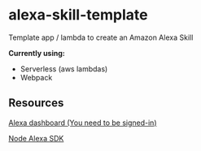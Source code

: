 # alexa-skill-template

Template app / lambda to create an Amazon Alexa Skill

**Currently using:**
* Serverless (aws lambdas)
* Webpack

## Resources

[Alexa dashboard (You need to be signed-in)](https://developer.amazon.com/edw/home.html#/skills)

[Node Alexa SDK](https://github.com/alexa/alexa-skills-kit-sdk-for-nodejs)
